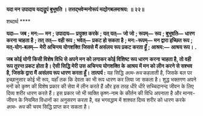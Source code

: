 **यदा मन उपादाय यद्यद्रूपं बुभूषति ।** **तत्तद्भवेन्मनोरूपं मद्योगबलमाश्रय: ॥ २२॥** 

शब्दार्थ **** 

**यदा—** **जब** **; मन:—** **मन** **; उपादाय—** **प्रयुक्त करके** **; यत् यत्—** **जो जो** **; रूपम्—** **रूप** **; बुभूषति—** **धारण करना चाहता है** **; तत्** **तत्—** **वही रूप** **; भवेत्—** **प्रकट हो सकता है** **; मन:-रूपम्—** **मन द्वारा इच्छित रूप** **; मत्-योग-बलम्—** **मेरी अचिन्त्य योगशक्ति** **जिससे मैं असंलय रूप प्रकट करता हूँ** **; आश्रय:—** **आश्रय रूप।** **.** 

**जब कोई योगी किसी विशेष विधि से अपने मन को लगाकर कोई विशिष्ट रूप धारण** **करना चाहता है, तो वही रूप तुरन्त प्रकट होता है। ऐसी सिद्धि मेरी उस अचिन्त्य योगशक्ति के** **आश्रय में मन को लीन करने से सश्भव है, जिसके द्वारा मैं असंलय रूप धारण करता हूँ।** **तात्पर्य :** यह सिद्धि *काम-रूप* कहलाती है, जिसके बल पर इच्छानुसार कोई भी रूप, यहाँ तक कि देवता का भी रूप धारण कर लिया जा सकता है। शुद्ध भक्तगण अपने मनों को कृष्ण की विशेष प्रकार की सेवा में लीन करते हैं और इस तरह धीरे धीरे सच्चिदानन्द जीवन के लिए दिव्य शरीर धारण करते हैं। इस प्रकार जो भी व्यक्ति कृष्ण-नाम के कीर्तन की विधि अपनाता है और मानव-जीवन के नियमित विधानों का अनुसरण करता है, वह भगवद्धाम में शाश्वत दिव्य शरीर को धारण करके *काम-* *रूप* की चरम सिद्धि प्राप्त कर सकता है।  